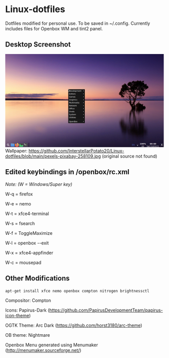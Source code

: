 # Linux-dotfiles
Dotfiles modified for personal use. To be saved in ~/.config. Currently includes files for Openbox WM and tint2 panel.


## Desktop Screenshot 
![Screenshot Debian10 with OB](https://github.com/InterstellarPotato20/Linux-dotfiles/blob/main/Screenshot%20Deban10%20with%20OB.png)
Wallpaper: https://github.com/InterstellarPotato20/Linux-dotfiles/blob/main/pexels-pixabay-258109.jpg (original source not found) 


## Edited keybindings in /openbox/rc.xml
*Note: (W = Windows/Super key)*

W-q = firefox

W-e = nemo

W-t = xfce4-terminal

W-s = fsearch

W-f = ToggleMaximize

W-l = openbox --exit

W-x = xfce4-appfinder

W-c = mousepad


## Other Modifications

```apt-get install xfce nemo openbox compton nitrogen brightnessctl```

Compositor: Compton

Icons: Papirus-Dark (https://github.com/PapirusDevelopmentTeam/papirus-icon-theme)

OGTK Theme: Arc Dark (https://github.com/horst3180/arc-theme)

OB theme: Nightmare

Openbox Menu generated using Menumaker (http://menumaker.sourceforge.net/)
